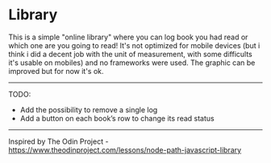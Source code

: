 # Library

This is a simple "online library" where you can log book you had read or which one are you going to read! It's not optimized for mobile devices (but i think i did a decent job with the unit of measurement, with some difficults it's usable on mobiles) and no frameworks were used. The graphic can be improved but for now it's ok.

----
TODO:
- Add the possibility to remove a single log
- Add a button on each book’s row to change its read status
----
Inspired by The Odin Project - https://www.theodinproject.com/lessons/node-path-javascript-library